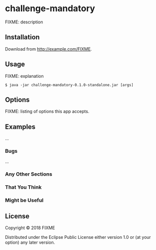 # challenge-mandatory

FIXME: description

## Installation

Download from http://example.com/FIXME.

## Usage

FIXME: explanation

    $ java -jar challenge-mandatory-0.1.0-standalone.jar [args]

## Options

FIXME: listing of options this app accepts.

## Examples

...

### Bugs

...

### Any Other Sections
### That You Think
### Might be Useful

## License

Copyright © 2018 FIXME

Distributed under the Eclipse Public License either version 1.0 or (at
your option) any later version.
